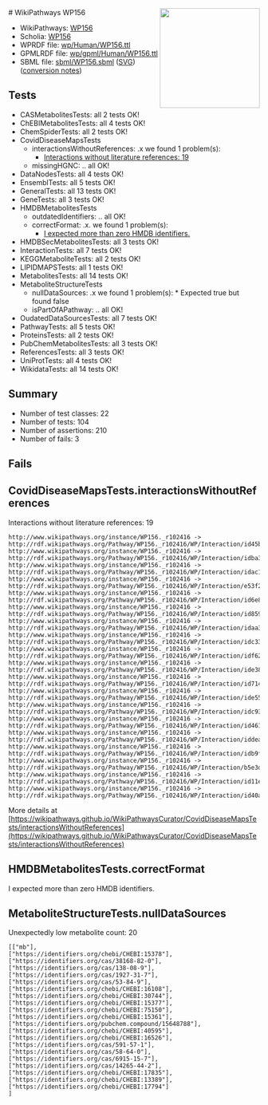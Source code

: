 <img style="float: right; width: 200px" src="../logo.png" />
# WikiPathways WP156

* WikiPathways: [WP156](https://identifiers.org/wikipathways:WP156)
* Scholia: [WP156](https://scholia.toolforge.org/wikipathways/WP156)
* WPRDF file: [wp/Human/WP156.ttl](../wp/Human/WP156.ttl)
* GPMLRDF file: [wp/gpml/Human/WP156.ttl](../wp/gpml/Human/WP156.ttl)
* SBML file: [sbml/WP156.sbml](../sbml/WP156.sbml) ([SVG](../sbml/WP156.svg)) ([conversion notes](../sbml/WP156.txt))

## Tests
* CASMetabolitesTests: all 2 tests OK!
* ChEBIMetabolitesTests: all 4 tests OK!
* ChemSpiderTests: all 2 tests OK!
* CovidDiseaseMapsTests
    * interactionsWithoutReferences: .x we found 1 problem(s):
        * [Interactions without literature references: 19](#9701ccea)
    * missingHGNC: .. all OK!
* DataNodesTests: all 4 tests OK!
* EnsemblTests: all 5 tests OK!
* GeneralTests: all 13 tests OK!
* GeneTests: all 3 tests OK!
* HMDBMetabolitesTests
    * outdatedIdentifiers: .. all OK!
    * correctFormat: .x. we found 1 problem(s):
        * [I expected more than zero HMDB identifiers.](#ad154c1e)
* HMDBSecMetabolitesTests: all 3 tests OK!
* InteractionTests: all 7 tests OK!
* KEGGMetaboliteTests: all 2 tests OK!
* LIPIDMAPSTests: all 1 tests OK!
* MetabolitesTests: all 14 tests OK!
* MetaboliteStructureTests
    * nullDataSources: .x we found 1 problem(s):
            * Expected true but found false
    * isPartOfAPathway: .. all OK!
* OudatedDataSourcesTests: all 7 tests OK!
* PathwayTests: all 5 tests OK!
* ProteinsTests: all 2 tests OK!
* PubChemMetabolitesTests: all 3 tests OK!
* ReferencesTests: all 3 tests OK!
* UniProtTests: all 4 tests OK!
* WikidataTests: all 14 tests OK!


## Summary

* Number of test classes: 22
* Number of tests: 104
* Number of assertions: 210
* Number of fails: 3

## Fails

<a name="9701ccea" />

## CovidDiseaseMapsTests.interactionsWithoutReferences

Interactions without literature references: 19
```
http://www.wikipathways.org/instance/WP156._r102416 -> http://rdf.wikipathways.org/Pathway/WP156._r102416/WP/Interaction/id45b5aaa7
http://www.wikipathways.org/instance/WP156._r102416 -> http://rdf.wikipathways.org/Pathway/WP156._r102416/WP/Interaction/idba390802
http://www.wikipathways.org/instance/WP156._r102416 -> http://rdf.wikipathways.org/Pathway/WP156._r102416/WP/Interaction/idac194260
http://www.wikipathways.org/instance/WP156._r102416 -> http://rdf.wikipathways.org/Pathway/WP156._r102416/WP/Interaction/e53f2
http://www.wikipathways.org/instance/WP156._r102416 -> http://rdf.wikipathways.org/Pathway/WP156._r102416/WP/Interaction/id6e896a9f
http://www.wikipathways.org/instance/WP156._r102416 -> http://rdf.wikipathways.org/Pathway/WP156._r102416/WP/Interaction/id85960ec3
http://www.wikipathways.org/instance/WP156._r102416 -> http://rdf.wikipathways.org/Pathway/WP156._r102416/WP/Interaction/idaa3769d0
http://www.wikipathways.org/instance/WP156._r102416 -> http://rdf.wikipathways.org/Pathway/WP156._r102416/WP/Interaction/idc33ff877
http://www.wikipathways.org/instance/WP156._r102416 -> http://rdf.wikipathways.org/Pathway/WP156._r102416/WP/Interaction/idf62d1924
http://www.wikipathways.org/instance/WP156._r102416 -> http://rdf.wikipathways.org/Pathway/WP156._r102416/WP/Interaction/ide38132f9
http://www.wikipathways.org/instance/WP156._r102416 -> http://rdf.wikipathways.org/Pathway/WP156._r102416/WP/Interaction/id71419d7b
http://www.wikipathways.org/instance/WP156._r102416 -> http://rdf.wikipathways.org/Pathway/WP156._r102416/WP/Interaction/ide557cbc2
http://www.wikipathways.org/instance/WP156._r102416 -> http://rdf.wikipathways.org/Pathway/WP156._r102416/WP/Interaction/idc9394a8e
http://www.wikipathways.org/instance/WP156._r102416 -> http://rdf.wikipathways.org/Pathway/WP156._r102416/WP/Interaction/id461d3a63
http://www.wikipathways.org/instance/WP156._r102416 -> http://rdf.wikipathways.org/Pathway/WP156._r102416/WP/Interaction/iddeaf7875
http://www.wikipathways.org/instance/WP156._r102416 -> http://rdf.wikipathways.org/Pathway/WP156._r102416/WP/Interaction/idb9f68395
http://www.wikipathways.org/instance/WP156._r102416 -> http://rdf.wikipathways.org/Pathway/WP156._r102416/WP/Interaction/b5e3d
http://www.wikipathways.org/instance/WP156._r102416 -> http://rdf.wikipathways.org/Pathway/WP156._r102416/WP/Interaction/id11e18bdf
http://www.wikipathways.org/instance/WP156._r102416 -> http://rdf.wikipathways.org/Pathway/WP156._r102416/WP/Interaction/id40a5437
```

More details at [https://wikipathways.github.io/WikiPathwaysCurator/CovidDiseaseMapsTests/interactionsWithoutReferences](https://wikipathways.github.io/WikiPathwaysCurator/CovidDiseaseMapsTests/interactionsWithoutReferences)

<a name="ad154c1e" />

## HMDBMetabolitesTests.correctFormat

I expected more than zero HMDB identifiers.
<a name="919041a8" />

## MetaboliteStructureTests.nullDataSources

Unexpectedly low metabolite count: 20
```
[["mb"],
["https://identifiers.org/chebi/CHEBI:15378"],
["https://identifiers.org/cas/38168-82-0"],
["https://identifiers.org/cas/138-08-9"],
["https://identifiers.org/cas/1927-31-7"],
["https://identifiers.org/cas/53-84-9"],
["https://identifiers.org/chebi/CHEBI:16108"],
["https://identifiers.org/chebi/CHEBI:30744"],
["https://identifiers.org/chebi/CHEBI:15377"],
["https://identifiers.org/chebi/CHEBI:75150"],
["https://identifiers.org/chebi/CHEBI:15361"],
["https://identifiers.org/pubchem.compound/15648788"],
["https://identifiers.org/chebi/CHEBI:40595"],
["https://identifiers.org/chebi/CHEBI:16526"],
["https://identifiers.org/cas/591-57-1"],
["https://identifiers.org/cas/58-64-0"],
["https://identifiers.org/cas/6915-15-7"],
["https://identifiers.org/cas/14265-44-2"],
["https://identifiers.org/chebi/CHEBI:17835"],
["https://identifiers.org/chebi/CHEBI:13389"],
["https://identifiers.org/chebi/CHEBI:17794"]
]
```

